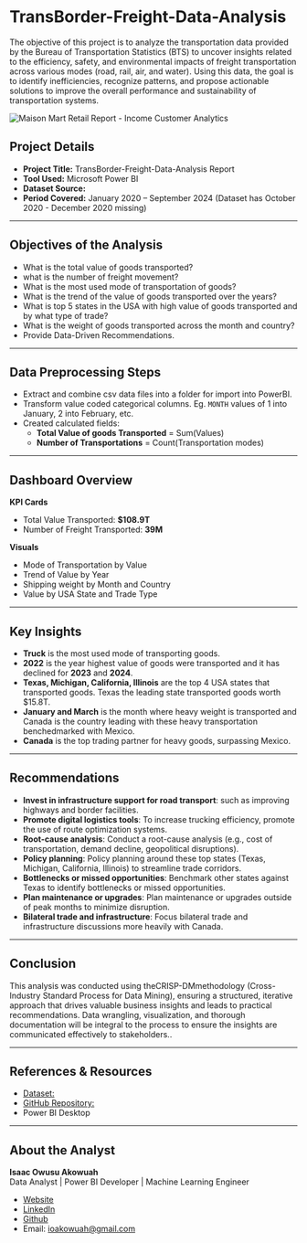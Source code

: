 # TransBorder-Freight-Data-Analysis
The objective of this project is to analyze the transportation data provided by the Bureau of Transportation Statistics (BTS) to uncover insights related to the efficiency, safety, and environmental impacts of freight transportation across various modes (road, rail, air, and water). Using this data, the goal is to identify inefficiencies, recognize patterns, and propose actionable solutions to improve the overall performance and sustainability of transportation systems.


![Maison Mart Retail Report - Income   Customer Analytics](https://github.com/user-attachments/assets/83574e9d-ea0d-4b1b-881e-c4c15d78f095)


##  Project Details

- **Project Title:** TransBorder-Freight-Data-Analysis Report   
- **Tool Used:** Microsoft Power BI  
- **Dataset Source:**  
- **Period Covered:** January 2020 – September 2024  (Dataset has October 2020 - December 2020 missing)

---

##  Objectives of the Analysis

- What is the total value of goods transported?
- what is the number of freight movement?
- What is the most used mode of transportation of goods?
- What is the trend of the value of goods transported over the years?
- What is top 5 states in the USA with high value of goods transported and by what type of trade?
- What is the weight of goods transported across the month and country?
- Provide Data-Driven Recommendations.

---

##  Data Preprocessing Steps

- Extract and combine csv data files into a folder for import into PowerBI.
- Transform value coded categorical columns. Eg. `MONTH` values of 1 into January, 2 into February, etc.
- Created calculated fields:
  - **Total Value of goods Transported** = Sum(Values)
  - **Number of Transportations** = Count(Transportation modes)

---

##  Dashboard Overview

**KPI Cards**
- Total Value Transported: **$108.9T**  
- Number of Freight Transported: **39M**  
 

**Visuals**
- Mode of Transportation by Value
- Trend of Value by Year
- Shipping weight by Month and Country 
- Value by USA State and Trade Type

---

##  Key Insights

-  **Truck** is the most used mode of transporting goods.
-  **2022** is the year highest value of goods were transported and it has declined for **2023** and **2024**.
-  **Texas, Michigan, California, Illinois** are the top 4 USA states that transported goods. Texas the leading state transported goods worth $15.8T.
-  **January and March** is the month where heavy weight is transported and Canada is the country leading with these heavy transportation benchedmarked with Mexico.
-  **Canada** is the top trading partner for heavy goods, surpassing Mexico.

---

##  Recommendations

- **Invest in infrastructure support for road transport**: such as improving highways and border facilities.
- **Promote digital logistics tools**: To increase trucking efficiency, promote the use of route optimization systems.
- **Root-cause analysis**: Conduct a root-cause analysis (e.g., cost of transportation, demand decline, geopolitical disruptions).
- **Policy planning**: Policy planning around these top states (Texas, Michigan, California, Illinois) to streamline trade corridors.
- **Bottlenecks or missed opportunities**: Benchmark other states against Texas to identify bottlenecks or missed opportunities.
- **Plan maintenance or upgrades**: Plan maintenance or upgrades outside of peak months to minimize disruption.
- **Bilateral trade and infrastructure**: Focus bilateral trade and infrastructure discussions more heavily with Canada.

---

##  Conclusion

This analysis was conducted using theCRISP-DMmethodology (Cross-Industry Standard Process for Data Mining), ensuring a structured, iterative approach that drives valuable business insights and leads to practical recommendations. Data wrangling, visualization, and thorough documentation will be integral to the process to ensure the insights are communicated effectively to stakeholders..

---

##  References & Resources

- [Dataset:](https://azubiafrica-my.sharepoint.com/:u:/g/personal/emmanuel_agyen_azubiafrica_org/EYddQyNqYidPuJW6qaNFxcABYaVfF-kZ14K2pJfHjKWmmg?e=wz822N)
- [GitHub Repository:](https://github.com/ioakowuah/TransBorder-Freight-Data-Analysis/blob/main/README.md)
- Power BI Desktop

---

##  About the Analyst

**Isaac Owusu Akowuah**  
Data Analyst | Power BI Developer | Machine Learning Engineer 
- [Website](https://ioakowuah.wixsite.com/isaacowusuakowuah)
- [LinkedIn](https://www.linkedin.com/in/isaac-owusu-akowuah-88337667)
- [Github](https://github.com/ioakowuah)
- Email: ioakowuah@gmail.com






